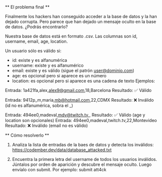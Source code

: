 ** El problema final **

Finalmente los hackers han conseguido acceder a la base de datos y la han dejado corrupta. Pero parece que han dejado un mensaje oculto en la base de datos. ¿Podrás encontrarlo?

Nuestra base de datos está en formato .csv. Las columnas son id, username, email, age, location.

Un usuario sólo es válido si:

- id: existe y es alfanumérica
- username: existe y es alfanumérico
- email: existe y es válido (sigue el patrón user@dominio.com)
- age: es opcional pero si aparece es un número
- location: es opcional pero si aparece es una cadena de texto
Ejemplos:

Entrada: 1a421fa,alex,alex9@gmail.com,18,Barcelona
Resultado: ✅ Válido

Entrada: 9412p_m,maria,mb@hotmail.com,22,CDMX
Resultado: ❌ Inválido (id no es alfanumérica, sobra el _)

Entrada: 494ee0,madeval,mdv@twitch.tv,,
Resultado: ✅ Válido (age y location son opcionales)
Entrada: 494ee0,madeval,twitch.tv,22,Montevideo
Resultado: ❌ Inválido (email no es válido)


** Cómo resolverlo **

1. Analiza la lista de entradas de la baes de datos y detecta los inválidos: https://codember.dev/data/database_attacked.txt

2. Encuentra la primera letra del username de todos los usuarios inválidos. Júntalos por orden de aparición y descubre el mensaje oculto. Luego envíalo con submit. Por ejemplo:
submit att4ck